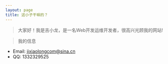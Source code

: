 ```yaml
---
layout: page
title: 这小子干嘛的？
---
```

> 大家好！我是吉小龙，是一名Web开发运维开发者，很高兴光顾我的网站!

> 我的信息  
*  Email: jixiaolongcom@sina.cn  
*  QQ: 1332329525  
